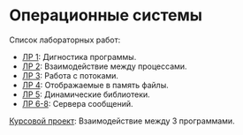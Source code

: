 # Операционные системы
Список лабораторных работ:
* [ЛР 1](os_lab_1/): Дигностика программы.
* [ЛР 2](os_lab_2/): Взаимодействие между процессами.
* [ЛР 3](os_lab_3/): Работа с потоками.
* [ЛР 4](os_lab_4/): Отображаемые в память файлы.
* [ЛР 5](os_lab_5/): Динамические библиотеки.
* [ЛР 6-8](os_lab_678/): Сервера сообщений.

[Курсовой проект](os_kp/): Взаимодействие между 3 программами.
